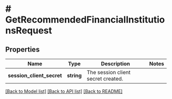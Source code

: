 # # GetRecommendedFinancialInstitutionsRequest

## Properties

Name | Type | Description | Notes
------------ | ------------- | ------------- | -------------
**session_client_secret** | **string** | The session client secret created. |

[[Back to Model list]](../../README.md#models) [[Back to API list]](../../README.md#endpoints) [[Back to README]](../../README.md)

